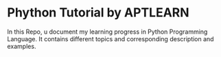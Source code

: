 # Phython Tutorial by APTLEARN
In this Repo, u document my learning progress in Python Programming Language.
It contains different topics and corresponding description and examples. 